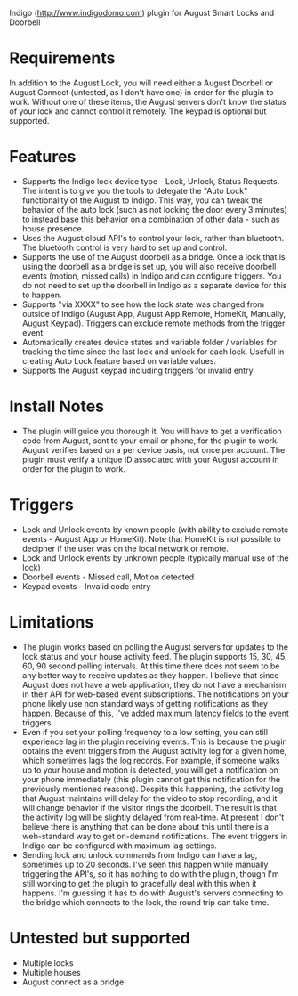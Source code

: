 Indigo (http://www.indigodomo.com) plugin for August Smart Locks and Doorbell

# Requirements #
In addition to the August Lock, you will need either a August Doorbell or August Connect (untested, as I don't have one) in order for the plugin to work. Without one of these items, the August servers don't know the status of your lock and cannot control it remotely.  The keypad is optional but supported.

# Features #
* Supports the Indigo lock device type - Lock, Unlock, Status Requests.  The intent is to give you the tools to delegate the "Auto Lock" functionality of the August to Indigo.  This way, you can tweak the behavior of the auto lock (such as not locking the door every 3 minutes) to instead base this behavior on a combination of other data - such as house presence.
* Uses the August cloud API's to control your lock, rather than bluetooth.  The bluetooth control is very hard to set up and control.
* Supports the use of the August doorbell as a bridge.  Once a lock that is using the doorbell as a bridge is set up, you will also receive doorbell events (motion, missed calls) in Indigo and can configure triggers.  You do not need to set up the doorbell in Indigo as a separate device for this to happen.
* Supports "via XXXX" to see how the lock state was changed from outside of Indigo (August App, August App Remote, HomeKit, Manually, August Keypad).  Triggers can exclude remote methods from the trigger event.
* Automatically creates device states and variable folder / variables for tracking the time since the last lock and unlock for each lock. Usefull in creating Auto Lock feature based on variable values.
* Supports the August keypad including triggers for invalid entry

# Install Notes #
* The plugin will guide you thorough it.  You will have to get a verification code from August, sent to your email or phone, for the plugin to work.  August verifies based on a per device basis, not once per account.  The plugin must verify a unique ID associated with your August account in order for the plugin to work.

# Triggers #
* Lock and Unlock events by known people (with ability to exclude remote events - August App or HomeKit).  Note that HomeKit is not possible to decipher if the user was on the local network or remote.
* Lock and Unlock events by unknown people (typically manual use of the lock)
* Doorbell events - Missed call, Motion detected
* Keypad events - Invalid code entry

# Limitations #
* The plugin works based on polling the August servers for updates to the lock status and your house activity feed.  The plugin supports 15, 30, 45, 60, 90 second polling intervals.  At this time there does not seem to be any better way to receive updates as they happen.  I believe that since August does not have a web application, they do not have a mechanism in their API for web-based event subscriptions.  The notifications on your phone likely use non standard ways of getting notifications as they happen.  Because of this, I've added maximum latency fields to the event triggers.
* Even if you set your polling frequency to a low setting, you can still experience lag in the plugin receiving events.  This is because the plugin obtains the event triggers from the August activity log for a given home, which sometimes lags the log records.  For example, if someone walks up to your house and motion is detected, you will get a notification on your phone immediately (this plugin cannot get this notification for the previously mentioned reasons).  Despite this happening, the activity log that August maintains will delay for the video to stop recording, and it will change behavior if the visitor rings the doorbell.  The result is that the activity log will be slightly delayed from real-time.  At present I don't believe there is anything that can be done about this until there is a web-standard way to get on-demand notifications.  The event triggers in Indigo can be configured with maximum lag settings.
* Sending lock and unlock commands from Indigo can have a lag, sometimes up to 20 seconds.  I've seen this happen while manually triggering the API's, so it has nothing to do with the plugin, though I'm still working to get the plugin to gracefully deal with this when it happens.  I'm guessing it has to do with August's servers connecting to the bridge which connects to the lock, the round trip can take time.

# Untested but supported #
* Multiple locks
* Multiple houses
* August connect as a bridge

